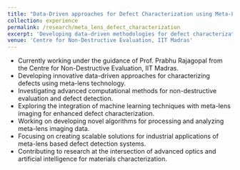 ```yaml
---
title: "Data-Driven approaches for Defect Characterization using Meta-Lens"
collection: experience
permalink: /research/meta_lens_defect_characterization
excerpt: 'Developing data-driven methodologies for defect characterization using advanced meta-lens technology'
venue: 'Centre for Non-Destructive Evaluation, IIT Madras'
---
```


- Currently working under the guidance of Prof. Prabhu Rajagopal from the Centre for Non-Destructive Evaluation, IIT Madras.
- Developing innovative data-driven approaches for characterizing defects using meta-lens technology.
- Investigating advanced computational methods for non-destructive evaluation and defect detection.
- Exploring the integration of machine learning techniques with meta-lens imaging for enhanced defect characterization.
- Working on developing novel algorithms for processing and analyzing meta-lens imaging data.
- Focusing on creating scalable solutions for industrial applications of meta-lens based defect detection systems.
- Contributing to research at the intersection of advanced optics and artificial intelligence for materials characterization.
